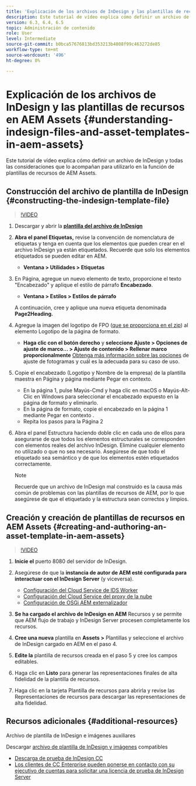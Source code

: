 ```yaml
---
title: 'Explicación de los archivos de InDesign y las plantillas de recursos en AEM Assets '
description: Este tutorial de vídeo explica cómo definir un archivo de InDesign y todas las consideraciones que lo acompañan para utilizarlo en la función de plantillas de recursos de AEM Assets.
version: 6.3, 6.4, 6.5
topic: Administración de contenido
role: User
level: Intermediate
source-git-commit: b0bca57676813bd353213b4808f99c463272de85
workflow-type: tm+mt
source-wordcount: '496'
ht-degree: 0%

---
```



# Explicación de los archivos de InDesign y las plantillas de recursos en AEM Assets {#understanding-indesign-files-and-asset-templates-in-aem-assets}

Este tutorial de vídeo explica cómo definir un archivo de InDesign y todas las consideraciones que lo acompañan para utilizarlo en la función de plantillas de recursos de AEM Assets.

## Construcción del archivo de plantilla de InDesign {#constructing-the-indesign-template-file}

>[!VIDEO](https://video.tv.adobe.com/v/19293/?quality=9&learn=on)

1. Descargar y abrir la [**plantilla del archivo de InDesign**](assets/asset-templates-tutorial-video--supporting-files.zip)
2. **Abra el panel Etiquetas,** revise la convención de nomenclatura de etiquetas y tenga en cuenta que los elementos que pueden crear en el archivo InDesign ya están etiquetados. Recuerde que solo los elementos etiquetados se pueden editar en AEM.

   * **Ventana > Utilidades > Etiquetas**

3. En Página, agregue un nuevo elemento de texto, proporcione el texto &quot;Encabezado&quot; y aplique el estilo de párrafo **Encabezado**.

   * **Ventana > Estilos > Estilos de párrafo**

   A continuación, cree y aplique una nueva etiqueta denominada **Page2Heading.**

4. Agregue la imagen del logotipo de FPO ([que se proporciona en el zip](assets/asset-templates-tutorial-video--supporting-files.zip)) al elemento Logotipo de la página de formato.

   * **Haga clic con el botón derecho** y **seleccione Ajuste > Opciones de ajuste de marco... > Ajuste de contenido > Rellenar marco proporcionalmente**
   [Obtenga más información sobre las opciones](https://helpx.adobe.com/indesign/using/frames-objects.html#fitting_objects_to_frames) de ajuste de fotogramas y cuál es la adecuada para su caso de uso.

5. Copie el encabezado (Logotipo y Nombre de la empresa) de la plantilla maestra en Página y página mediante Pegar en contexto.

   * En la página 1, pulse Mayús-Cmd y haga clic en macOS o Mayús-Alt-Clic en Windows para seleccionar el encabezado expuesto en la página de formato y eliminarlo.
   * En la página de formato, copie el encabezado en la página 1 mediante Pegar en contexto .
   * Repita los pasos para la Página 2

6. Abra el panel Estructura haciendo doble clic en cada uno de ellos para asegurarse de que todos los elementos estructurales se corresponden con elementos reales del archivo InDesign. Elimine cualquier elemento no utilizado o que no sea necesario. Asegúrese de que todo el etiquetado sea semántico y de que los elementos estén etiquetados correctamente.

   >[!NOTE]
   >
   >Recuerde que un archivo de InDesign mal construido es la causa más común de problemas con las plantillas de recursos de AEM, por lo que asegúrese de que el etiquetado y la estructura sean correctos y limpios.

## Creación y creación de plantillas de recursos en AEM Assets {#creating-and-authoring-an-asset-template-in-aem-assets}

>[!VIDEO](https://video.tv.adobe.com/v/19294/?quality=9&learn=on)

1. **Inicie el** puerto 8080 del servidor de InDesign.
2. Asegúrese de que la **instancia de autor de AEM esté configurada para interactuar con el InDesign Server** (y viceversa).

   * [Configuración del Cloud Service de IDS Worker](http://localhost:4502/etc/cloudservices/proxy/ids.html)
   * [Configuración del Cloud Service del proxy de la nube](http://localhost:4502/etc/cloudservices/proxy.html)
   * [Configuración de OSGi AEM externalizador](http://localhost:4502/system/console/configMgr)

3. **Se ha cargado el archivo de InDesign en AEM** Recursos y se permite que AEM flujo de trabajo y InDesign Server procesen completamente los recursos.
4. **Cree una nueva** plantilla en  **Assets >** Plantillas y seleccione el archivo de InDesign cargado en AEM en el paso 4.
5. **Edite la** plantilla de recursos creada en el paso 5 y cree los campos editables.
6. Haga clic en **Listo** para generar las representaciones finales de alta fidelidad de la plantilla de recursos.
7. Haga clic en la tarjeta Plantilla de recursos para abrirla y revise las Representaciones de recursos para descargar las representaciones de alta fidelidad.

## Recursos adicionales {#additional-resources}

Archivo de plantilla de InDesign e imágenes auxiliares

Descargar [archivo de plantilla de InDesign y imágenes](assets/asset-templates-tutorial-video--supporting-files-1.zip) compatibles

* [Descarga de prueba de InDesign CC](https://creative.adobe.com/products/download/indesign)
* [Los clientes de CC Enterprise pueden ponerse en contacto con su ejecutivo de cuentas para solicitar una licencia de prueba de InDesign Server](https://www.adobe.com/products/indesignserver/faq.html)
